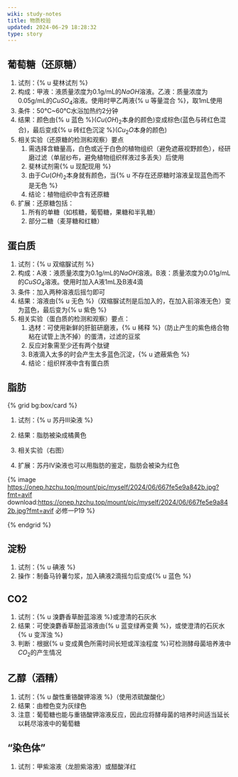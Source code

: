 ```yaml
---
wiki: study-notes
title: 物质校验
updated: 2024-06-29 18:28:32
type: story
---
```


## 葡萄糖（还原糖）

1. 试剂：{% u 斐林试剂 %}
2. 构成：甲液：液质量浓度为0.1g/mL的$NaOH$溶液。乙液：质量浓度为0.05g/mL的$CuSO_4$溶液。使用时甲乙两液{% u 等量混合 %}，取1mL使用
3. 条件：50°C~60°C水浴加热约2分钟
4. 结果：颜色由{% u 蓝色 %}($Cu(OH)_2$本身的颜色)变成棕色(蓝色与砖红色混合)，最后变成{% u 砖红色沉淀 %}($Cu_2O$本身的颜色)
5. 相关实验（还原糖的检测和观察）要点
   1. 需选择含糖量高，白色或近于白色的植物组织（避免遮蔽视野颜色），经研磨过滤（单层纱布，避免植物组织样液过多丢失）后使用
   2. 斐林试剂需{% u 现配现用 %}
   3. 由于$Cu(OH)_2$本身就有颜色，当{% u 不存在还原糖时溶液呈现蓝色而不是无色 %}
   4. 结论：植物组织中含有还原糖
6. 扩展：还原糖包括：
   1. 所有的单糖（如核糖，葡萄糖，果糖和半乳糖）
   2. 部分二糖（麦芽糖和红糖）

## 蛋白质

1. 试剂：{% u 双缩脲试剂 %}
2. 构成：A液：液质量浓度为0.1g/mL的$NaOH$溶液。B液：质量浓度为0.01g/mL的$CuSO_4$溶液。使用时加入A液1mL及B液4滴
3. 条件：加入两种溶液后摇匀即可
4. 结果：溶液由{% u 无色 %}（双缩脲试剂是后加入的，在加入前溶液无色）变为蓝色，最后变为{% u 紫色 %}
5. 相关实验（蛋白质的检测和观察）要点：
   1. 选材：可使用新鲜的肝脏研磨液，{% u 稀释 %}（防止产生的紫色络合物粘在试管上洗不掉）的蛋清，过滤的豆浆
   2. 反应对象需至少还有两个肽键
   3. B液滴入太多的时会产生太多蓝色沉淀，{% u 遮蔽紫色 %}
   4. 结论：组织样液中含有蛋白质

## 脂肪

{% grid bg:box/card %}

1. 试剂：{% u 苏丹Ⅲ染液 %}

2. 结果：脂肪被染成橘黄色

3. 相关实验（右图）

4. 扩展：苏丹Ⅳ染液也可以用脂肪的鉴定，脂肪会被染为红色

<!-- cell -->

{% image https://onep.hzchu.top/mount/pic/myself/2024/06/667fe5e9a842b.jpg?fmt=avif download:https://onep.hzchu.top/mount/pic/myself/2024/06/667fe5e9a842b.jpg?fmt=avif 必修一P19 %}

{% endgrid %}

## 淀粉

1. 试剂：{% u 碘液 %}
2. 操作：制备马铃薯匀浆，加入碘液2滴摇匀后变成{% u 蓝色 %}

## CO2

1. 试剂：{% u 溴麝香草酚蓝溶液 %}或澄清的石灰水
2. 结果：可使溴麝香草酚蓝溶液由{% u 蓝变绿再变黄 %}，或使澄清的石灰水{% u 变浑浊 %}
3. 判断：根据{% u 变成黄色所需时间长短或浑浊程度 %}可检测酵母菌培养液中$CO_2$的产生情况

## 乙醇（酒精）

1. 试剂：{% u 酸性重铬酸钾溶液 %}（使用浓硫酸酸化）
2. 结果：由橙色变为灰绿色
3. 注意：葡萄糖也能与重铬酸钾溶液反应，因此应将酵母菌的培养时间适当延长以耗尽溶液中的葡萄糖

## “染色体”

1. 试剂：甲紫溶液（龙胆紫溶液）或醋酸洋红